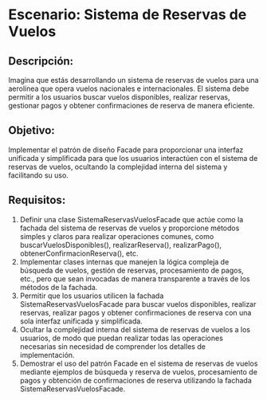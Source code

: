 # Escenario: Sistema de Reservas de Vuelos

## Descripción:

Imagina que estás desarrollando un sistema de reservas de vuelos para una aerolínea que opera vuelos nacionales e internacionales. El sistema debe permitir a los usuarios buscar vuelos disponibles, realizar reservas, gestionar pagos y obtener confirmaciones de reserva de manera eficiente.

## Objetivo:

Implementar el patrón de diseño Facade para proporcionar una interfaz unificada y simplificada para que los usuarios interactúen con el sistema de reservas de vuelos, ocultando la complejidad interna del sistema y facilitando su uso.

## Requisitos:

1. Definir una clase SistemaReservasVuelosFacade que actúe como la fachada del sistema de reservas de vuelos y proporcione métodos simples y claros para realizar operaciones comunes, como buscarVuelosDisponibles(), realizarReserva(), realizarPago(), obtenerConfirmacionReserva(), etc.
2. Implementar clases internas que manejen la lógica compleja de búsqueda de vuelos, gestión de reservas, procesamiento de pagos, etc., pero que sean invocadas de manera transparente a través de los métodos de la fachada.
3. Permitir que los usuarios utilicen la fachada SistemaReservasVuelosFacade para buscar vuelos disponibles, realizar reservas, realizar pagos y obtener confirmaciones de reserva con una sola interfaz unificada y simplificada.
4. Ocultar la complejidad interna del sistema de reservas de vuelos a los usuarios, de modo que puedan realizar todas las operaciones necesarias sin necesidad de comprender los detalles de implementación.
5. Demostrar el uso del patrón Facade en el sistema de reservas de vuelos mediante ejemplos de búsqueda y reserva de vuelos, procesamiento de pagos y obtención de confirmaciones de reserva utilizando la fachada SistemaReservasVuelosFacade.